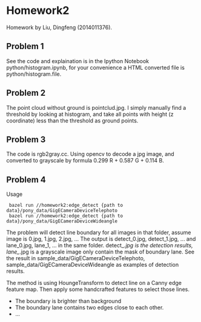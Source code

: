 # Homework2

Homework by Liu, Dingfeng (2014011376).
## Problem 1
See the code and explaination is in the Ipython Notebook python/histogram.ipynb, for your convenience a HTML converted file is python/histogram.file.

## Problem 2
The point cloud without ground is pointclud.jpg. I simply manually find a threshold by looking at histogram, and take all points with height (z coordinate) less than the threshold as ground points.

## Problem 3
The code is rgb2gray.cc. Using opencv to decode a jpg image, and converted to grayscale by formula 0.299 R + 0.587 G + 0.114 B.

## Problem 4
Usage 
```
 bazel run //homework2:edge_detect {path to data}/pony_data/GigECameraDeviceTelephoto
 bazel run //homework2:edge_detect {path to data}/pony_data/GigECameraDeviceWideangle
```
The problem will detect line boundary for all images in that folder, assume image is 0.jpg, 1.jpg, 2.jpg, ... 
The output is detect_0.jpg, detect_1.jpg, ... and lane_0.jpg, lane_1, ... in the same folder.
detect_*.jpg is the detection results, lane_*.jpg is a grayscale image only contain the mask of boundary lane.
See the result in sample_data/GigECameraDeviceTelephoto, sample_data/GigECameraDeviceWideangle as examples of detection results.

The method is using HoungeTransform to detect line on a Canny edge feature map. Then apply some handcrafted features to select those lines.
+ The boundary is brighter than background
+ The boundary lane contains two edges close to each other.
+ ...